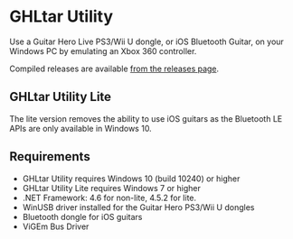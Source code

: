 ﻿# GHLtar Utility

Use a Guitar Hero Live PS3/Wii U dongle, or iOS Bluetooth Guitar, on your Windows PC by emulating an Xbox 360 controller.

Compiled releases are available [from the releases page](https://github.com/ghlre/GHLtarUtility/releases).

## GHLtar Utility Lite

The lite version removes the ability to use iOS guitars as the Bluetooth LE APIs are only available in Windows 10.

## Requirements

- GHLtar Utility requires Windows 10 (build 10240) or higher
- GHLtar Utility Lite requires Windows 7 or higher
- .NET Framework: 4.6 for non-lite, 4.5.2 for lite.
- WinUSB driver installed for the Guitar Hero PS3/Wii U dongles
- Bluetooth dongle for iOS guitars
- ViGEm Bus Driver